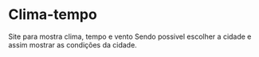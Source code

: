 # Clima-tempo
Site para mostra clima, tempo e vento
Sendo possivel escolher a cidade e assim mostrar as condições da cidade.
